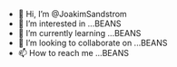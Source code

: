 - 👋 Hi, I’m @JoakimSandstrom
- 👀 I’m interested in ...BEANS
- 🌱 I’m currently learning ...BEANS
- 💞️ I’m looking to collaborate on ...BEANS
- 📫 How to reach me ...BEANS

<!---
JoakimSandstrom/JoakimSandstrom is a ✨ special ✨ repository because its `README.md` (this file) appears on your GitHub profile.
You can click the Preview link to take a look at your changes.
--->
